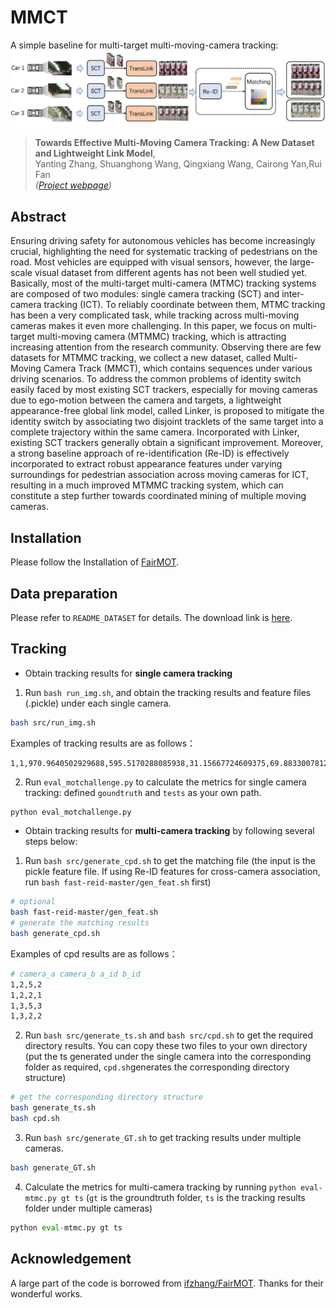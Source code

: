 # MMCT

A simple baseline for multi-target multi-moving-camera tracking:
![](assets/pipeline.jpg)
> **Towards Effective Multi-Moving Camera Tracking: A New Dataset and Lightweight Link Model**,            
> Yanting Zhang, Shuanghong Wang, Qingxiang Wang, Cairong Yan,Rui Fan     
> *([Project webpage](https://dhu-mmct.github.io/))*
## Abstract
Ensuring driving safety for autonomous vehicles has become increasingly crucial, highlighting the need for systematic tracking of pedestrians on the road. Most vehicles are equipped with visual sensors, however, the large-scale visual dataset from different agents has not been well studied yet. Basically, most of the multi-target multi-camera (MTMC) tracking systems are composed of two modules: single camera tracking (SCT) and inter-camera tracking (ICT). To reliably coordinate between them, MTMC tracking has been a very complicated task, while tracking across multi-moving cameras makes it even more challenging. In this paper, we focus on multi-target multi-moving camera (MTMMC) tracking, which is attracting increasing attention from the research community. Observing there are few datasets for MTMMC tracking, we collect a new dataset, called Multi-Moving Camera Track (MMCT), which contains sequences under various driving scenarios. To address the common problems of identity switch easily faced by most existing SCT trackers, especially for moving cameras due to ego-motion between the camera and targets, a lightweight appearance-free global link model, called Linker, is proposed to mitigate the identity switch by associating two disjoint tracklets of the same target into a complete trajectory within the same camera. Incorporated with Linker, existing SCT trackers generally obtain a significant improvement. Moreover, a strong baseline approach of re-identification (Re-ID) is effectively incorporated to extract robust appearance features under varying surroundings for pedestrian association across moving cameras for ICT, resulting in a much improved MTMMC tracking system, which can constitute a step further towards coordinated mining of multiple moving cameras.


## Installation

Please follow the Installation of [FairMOT](https://github.com/ifzhang/FairMOT).

## Data preparation
Please refer to ```README_DATASET``` for details. The download link is [here](https://huggingface.co/datasets/jellyShuang/MMCT).

## Tracking

* Obtain tracking results for **single camera tracking**
1. Run `bash run_img.sh`, and obtain the tracking results and feature files (.pickle) under each single camera. 
```bash
bash src/run_img.sh
```
Examples of tracking results are as follows：
```text
1,1,970.9640502929688,595.5170288085938,31.15667724609375,69.88330078125,1,-1,-1,-1
```

2. Run `eval_motchallenge.py` to calculate the metrics for single camera tracking: defined `goundtruth` and `tests` as your own path.
```python
python eval_motchallenge.py
```

* Obtain tracking results for **multi-camera tracking** by following several steps below:
1. Run ```bash src/generate_cpd.sh``` to get the matching file (the input is the pickle feature file. If using Re-ID features for cross-camera association, run `bash fast-reid-master/gen_feat.sh` first)
```bash
# optional
bash fast-reid-master/gen_feat.sh
# generate the matching results
bash generate_cpd.sh
```
Examples of cpd results are as follows：
```bash
# camera_a camera_b a_id b_id
1,2,5,2
1,2,2,1
1,3,5,3
1,3,2,2
```

2. Run ```bash src/generate_ts.sh``` and ```bash src/cpd.sh``` to get the required directory results. You can copy these two files to your own directory (put the ts generated under the single camera into the corresponding folder as required, ```cpd.sh```generates the corresponding directory structure)
```bash
# get the corresponding directory structure
bash generate_ts.sh
bash cpd.sh
```

3. Run ```bash src/generate_GT.sh``` to get tracking results under multiple cameras.
```bash
bash generate_GT.sh
```
4. Calculate the metrics for multi-camera tracking by running ```python eval-mtmc.py gt ts``` (``gt`` is the groundtruth folder, ``ts`` is the tracking results folder under multiple cameras)
```python
python eval-mtmc.py gt ts
```

## Acknowledgement
A large part of the code is borrowed from [ifzhang/FairMOT](https://github.com/ifzhang/FairMOT). Thanks for their wonderful works.



